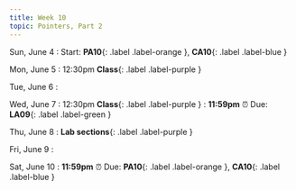 ```yaml
---
title: Week 10
topic: Pointers, Part 2
---
```

Sun, June 4
: Start: **PA10**{: .label .label-orange }, **CA10**{: .label .label-blue }


Mon, June 5
: 12:30pm **Class**{: .label .label-purple } 


Tue, June 6
: [](#)


Wed, June 7
: 12:30pm **Class**{: .label .label-purple } 
: **11:59pm**  ⏰  Due: **LA09**{: .label .label-green }


Thu, June 8
: **Lab sections**{: .label .label-purple }


Fri, June 9
: [](#)

Sat, June 10
: **11:59pm**  ⏰  Due: **PA10**{: .label .label-orange }, **CA10**{: .label .label-blue }


